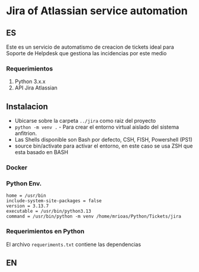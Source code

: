 # Jira of Atlassian service automation

## ES

Este es un servicio de automatismo de creacion de tickets ideal para Soporte de Helpdesk que gestiona las incidencias por este medio

### Requerimientos

1. Python 3.x.x
2. API Jira Atlassian


## Instalacion

* Ubicarse sobre la carpeta ```../jira``` como raiz del proyecto
* ```python -m venv .```  - Para crear el entorno virtual aislado del sistema anfitrion.
* Las Shells disponible son Bash por defecto, CSH, FISH, Powershell (PS1) 
* source bin/activate para activar el entorno, en este caso se usa ZSH que esta basado en BASH

### Docker
### Python Env.

```
home = /usr/bin
include-system-site-packages = false
version = 3.13.7
executable = /usr/bin/python3.13
command = /usr/bin/python -m venv /home/mrioas/Python/Tickets/jira
```
### Requerimientos en Python

El archivo ```requeriments.txt``` contiene las dependencias

## EN

